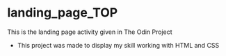 # landing_page_TOP
This is the landing page activity given in The Odin Project

- This project was made to display my skill working with HTML and CSS